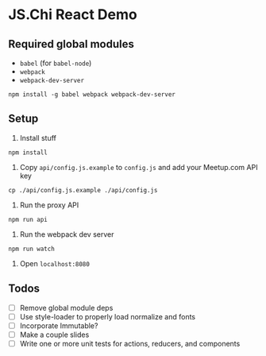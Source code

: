 # JS.Chi React Demo

## Required global modules
- `babel` (for `babel-node`)
- `webpack`
- `webpack-dev-server`

```
npm install -g babel webpack webpack-dev-server
```

## Setup
1. Install stuff

  ```
  npm install
  ```
1. Copy `api/config.js.example` to `config.js` and add your Meetup.com API key

  ```
  cp ./api/config.js.example ./api/config.js
  ```
1. Run the proxy API

  ```
  npm run api
  ```
1. Run the webpack dev server

  ```
  npm run watch
  ```
1. Open `localhost:8080`

## Todos
- [ ] Remove global module deps
- [ ] Use style-loader to properly load normalize and fonts
- [ ] Incorporate Immutable?
- [ ] Make a couple slides
- [ ] Write one or more unit tests for actions, reducers, and components
